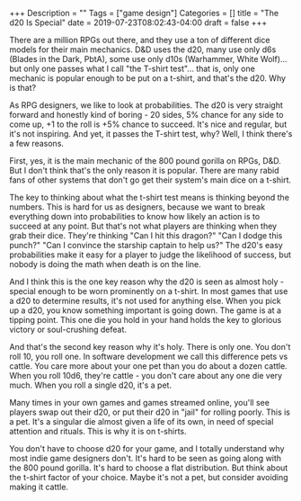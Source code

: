 +++
Description = ""
Tags = ["game design"]
Categories = []
title = "The d20 Is Special"
date = 2019-07-23T08:02:43-04:00
draft = false
+++

There are a million RPGs out there, and they use a ton of different dice models
for their main mechanics. D&D uses the d20, many use only d6s (Blades in the
Dark, PbtA), some use only d10s (Warhammer, White Wolf)... but only one passes
what I call "the T-shirt test"... that is, only one mechanic is popular enough
to be put on a t-shirt, and that's the d20. Why is that?

As RPG designers, we like to look at probabilities. The d20 is very straight
forward and honestly kind of boring - 20 sides, 5% chance for any side to come
up, +1 to the roll is +5% chance to succeed. It's nice and regular, but it's not
inspiring. And yet, it passes the T-shirt test, why? Well, I think there's a few
reasons.

First, yes, it is the main mechanic of the 800 pound gorilla on RPGs, D&D. But I
don't think that's the only reason it is popular. There are many rabid fans of
other systems that don't go get their system's main dice on a t-shirt.

The key to thinking about what the t-shirt test means is thinking beyond the
numbers. This is hard for us as designers, because we want to break everything
down into probabilities to know how likely an action is to succeed at any point.
But that's not what players are thinking when they grab their dice. They're
thinking "Can I hit this dragon?" "Can I dodge this punch?" "Can I convince the
starship captain to help us?"  The d20's easy probabilities make it easy for a
player to judge the likelihood of success, but nobody is doing the math when
death is on the line.

And I think this is the one key reason why the d20 is seen as almost holy -
special enough to be worn prominently on a t-shirt. In most games that use a d20
to determine results, it's not used for anything else. When you pick up a d20,
you know something important is going down. The game is at a tipping point. This
one die you hold in your hand holds the key to glorious victory or soul-crushing
defeat.

And that's the second key reason why it's holy. There is only one. You don't
roll 10, you roll one. In software development we call this difference pets vs
cattle. You care more about your one pet than you do about a dozen cattle. When
you roll 10d6, they're cattle - you don't care about any one die very much. When
you roll a single d20, it's a pet. 

Many times in your own games and games streamed online, you'll see players swap
out their d20, or put their d20 in "jail" for rolling poorly. This is a pet.
It's a singular die almost given a life of its own, in need of special attention
and rituals. This is why it is on t-shirts.

You don't have to choose d20 for your game, and I totally understand why most
indie game designers don't. It's hard to be seen as going along with the 800
pound gorilla. It's hard to choose a flat distribution. But think about the
t-shirt factor of your choice. Maybe it's not a pet, but consider avoiding
making it cattle.

